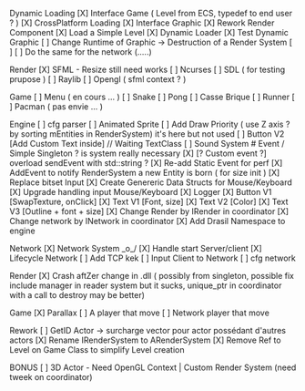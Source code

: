 Dynamic Loading
[X] Interface Game ( Level from ECS, typedef to end user ? )
[X] CrossPlatform Loading 
[X] Interface Graphic
[X] Rework Render Component
[X] Load a Simple Level
[X] Dynamic Loader
[X] Test Dynamic Graphic
[ ] Change Runtime of Graphic -> Destruction of a Render System
[ ] 
[ ] Do the same for the network (.....)

Render
[X] SFML - Resize still need works
[ ] Ncurses
[ ] SDL ( for testing prupose )
[ ] Raylib
[ ] Opengl ( sfml context ? )

Game
[ ] Menu ( en cours ... )
[ ] Snake
[ ] Pong
[ ] Casse Brique
[ ] Runner
[ ] Pacman ( pas envie ... )

Engine
[ ] cfg parser
[ ] Animated Sprite
[ ] Add Draw Priority ( use Z axis ? by sorting mEntities in RenderSystem) it's here but not used
[ ] Button V2 [Add Custom Text inside] // Waiting TextClass
[ ] Sound System # Event / Simple Singleton ? is system really necessary
[X] [? Custom event ?] overload sendEvent with std::string ?
[X] Re-add Static Event for perf
[X] AddEvent to notify RenderSystem a new Entity is born ( for size init )
[X] Replace bitset Input
[X] Create Genereric Data Structs for Mouse/Keyboard
[X] Upgrade handling input Mouse/Keyboard
[X] Logger
[X] Button V1 [SwapTexture, onClick]
[X] Text V1 [Font, size]
[X] Text V2 [Color]
[X] Text V3 [Outline + font + size]
[X] Change Render by IRender in coordinator
[X] Change network by INetwork in coordinator
[X] Add Drasil Namespace to engine

Network
[X] Network System \_o_/
[X] Handle start Server/client
[X] Lifecycle Network
[ ] Add TCP kek
[ ] Input Client to Network
[ ] cfg network

Render
[X] Crash aftZer change in .dll ( possibly from singleton, possible fix include manager in reader system but it sucks, unique_ptr in coordinator with a call to destroy may be better)

Game
[X] Parallax
[ ] A player that move
[ ] Network player that move

Rework
[ ] GetID Actor -> surcharge vector pour actor possédant d'autres actors
[X] Rename IRenderSystem to ARenderSystem
[X] Remove Ref to Level on Game Class to simplify Level creation

BONUS
[ ] 3D Actor - Need OpenGL Context | Custom Render System (need tweek on coordinator)